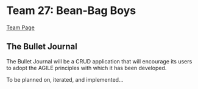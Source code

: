 # Team 27: Bean-Bag Boys
[Team Page](https://github.com/cse110-sp21-group27/cse110-sp21-group27/blob/22d0b6f6f2028bafbe21772ee5a600ca9b0222a7/admin/team.md)
## The Bullet Journal

The Bullet Journal will be a CRUD application that will encourage its users to adopt the AGILE principles with which it has been developed. 

To be planned on, iterated, and implemented...
